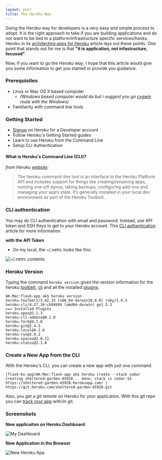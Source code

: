 ```yaml
---
layout: post
title: The Heroku Way
---
```


Going the Heroku way for developers is a very easy and simple process to adopt. It is the right approach to take if you are building applications and do not want to be tied to a platform/infrastructure specific services/hooks. Heroku in its [architecting apps for Heroku](https://devcenter.heroku.com/articles/architecting-apps) article lays out these points. One point that stands out for me is that __"it is application, not infastructure, focused"__.

Now, if you want to go the _Heroku way_, I hope that this article would give you some information to get you started or provide you guidance.


### Prerequisites 

- Linux or Mac OS X based computer 
  - _(Windows based computer would do but i suggest you go [cygwin](https://www.cygwin.com/) route with the Windows)_
- Familiarity with command line tools

### Getting Started

- [Signup](https://signup.heroku.com/dc) on Heroku for a Developer account 
- Follow Heroku's Getting Started guides
- Learn to use Heroku from the Command Line
- Setup CLI Authentication 

#### What is Heroku's Command Line (CLI)?

  _from Heroku [website](https://devcenter.heroku.com/categories/command-line):_

> The heroku command-line tool is an interface to the Heroku Platform API and includes support for things like creating/renaming apps, running one-off dynos, taking backups, configuring add-ons and managing your app’s state. It’s generally installed in your local dev environment as part of the Heroku Toolbelt.

### CLI authentication

You may do CLI authentication with email and password. Instead, use API token and SSH Keys to get to your Heroku account. This [CLI authentication](https://devcenter.heroku.com/articles/authentication) article for more information.

__with the API Token__

  - On my local, the ~/.netrc looks like this:

![~/.netrc contents]({{site.baseurl}}/assets/img/heroku-netrc.jpg)

### Heroku Version
Typing the command `heroku version` gives the version information for the heroku [toolbelt](https://toolbelt.heroku.com), [cli](https://devcenter.heroku.com/articles/heroku-command) and all the installed [plugins](https://devcenter.heroku.com/articles/using-cli-plugins).


	AK-Mac:flask-app ak$ heroku version
	heroku-toolbelt/3.42.33 (x86_64-darwin10.8.0) ruby/1.9.3
	heroku-cli/4.27.16-cb94b94 (amd64-darwin) go1.5.3
	=== Installed Plugins
	heroku-apps@1.2.3
	heroku-cli-addons@0.2.0
	heroku-fork@4.1.0
	heroku-git@2.4.5
	heroku-local@4.1.6
	heroku-run@2.9.2
	heroku-spaces@2.0.11
	heroku-status@2.1.0



### Create a New App from the CLI

With the Heroku's CLI, you can create a new app with just one command

	(flask-bs-app)AK-Mac:flask-app ak$ heroku create --stack cedar
	Creating sheltered-garden-45928... done, stack is cedar-14
	https://sheltered-garden-45928.herokuapp.com/ | https://git.heroku.com/sheltered-garden-45928.git


Also, you get a git remote on Heroku for your application. With this git repo you can [track your app](https://devcenter.heroku.com/articles/git#tracking-your-app-in-git) with/in git. 

### Screenshots

**New applicaiton on Heroku Dashboard**

![My Dashboard]({{site.baseurl}}/assets/img/heroku-dashboard.png)

**New Application in the Browser**

![New Heroku App]({{site.baseurl}}/assets/img/heroku-new-app.png)



